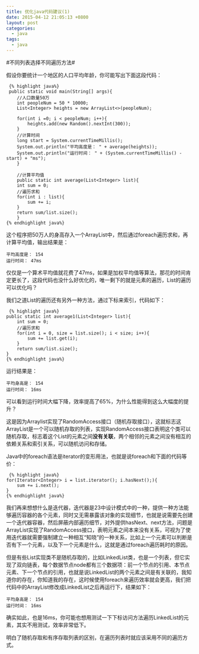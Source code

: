 ```yaml
---
title: 优化java代码建议(1)
date: 2015-04-12 21:05:13 +0800
layout: post
categories:
  - java
tags:
  - java
---
```


#不同列表选择不同遍历方法#

假设你要统计一个地区的人口平均年龄，你可能写出下面这段代码：

	 {% highlight java%}
	 public static void main(String[] args){
		//人口数量50万
		int peopleNum = 50 * 10000;
		List<Integer> heights = new ArrayList<>(peopleNum);

		for(int i =0; i < peopleNum; i++){
		    heights.add(new Random().nextInt(300));
		}
		//计算时间
		long start = System.currentTimeMillis();
		System.out.println("平均高度是： " + average(heights));
		System.out.println("运行时间： " + (System.currentTimeMillis() - start) + "ms");
	    }

	    //计算平均值
	    public static int average(List<Integer> list){
		int sum = 0;
		//遍历求和
		for(int i : list){
		    sum += i;
		}
		return sum/list.size();
	    }
	{% endhighlight java%}

这个程序把50万人的身高存入一个ArrayList中，然后通过foreach遍历求和，再计算平均值，输出结果是：

	平均高度是： 154
	运行时间： 47ms
	
仅仅是一个算术平均值就花费了47ms，如果是加权平均值等算法，那花的时间肯定更长了，这段代码也没什么好优化的，唯一剩下的就是元素的遍历，List的遍历可以优化吗？

我们之道List的遍历还有另外一种方法，通过下标来索引，代码如下：

	 {% highlight java%}
	public static int average1(List<Integer> list){
        int sum = 0;
        //遍历求和
        for(int i = 0, size = list.size(); i < size; i++){
            sum += list.get(i);
        }
        return sum/list.size();
    }
	{% endhighlight java%}

运行结果是：

	平均身高是： 154
	运行时间： 16ms
	
可以看到运行时间大幅下降，效率提高了65%，为什么性能得到这么大幅度的提升？

这是因为Arraylist实现了RandomAccess接口（随机存取接口），这就标志这ArrayList是一个可以随机存取的列表，实现RandomAccess接口表明这个类可以随机存取，标志着这个List的元素之间**没有关联**，两个相邻的元素之间没有相互的依赖关系和索引关系，可以随机访问和存储。

Java中的foreach语法是iterator的变形用法，也就是说foreach和下面的代码等价：

	 {% highlight java%}
	for(Iterator<Integer> i = list.iterator(); i.hasNext();){
		sum += i.next();
	}
	{% endhighlight java%}

我们再来想想什么是迭代器，迭代器是23中设计模式中的一种，提供一种方法能够遍历容器的各个元素，同时又无需暴露该对象的实现细节，也就是说需要先创建一个迭代器容器，然后屏蔽内部遍历细节，对外提供hasNext、next方法，问题是ArrayList实现了RandomAccess接口，表明元素之间本来没有关系，可视为了使用迭代器就需要强制建立一种相互“知晓”的一种关系，比如上一个元素可以判断是否有下一个元素，以及下一个元素是什么，这就是通过foreach遍历耗时的原因。

但是有些List实现类不是随机存取的，比如LinkedList类，也是一个列表，但它实现了双向链表，每个数据节点node都有三个数据项：前一个节点的引用、本节点元素、下一个节点的引用，也就是说LinkedList的两个元素之间是有关联的，我知道你的存在，你知道我的存在，这时候使用foreach来遍历效率就会更高，我们把代码中的ArrayList修改成LinkedList之后再运行下，结果如下：

	平均身高是： 154
	运行时间： 16ms

确实如此，也是16ms，你可能也想用测试一下下标访问方法遍历LinkedList的元素，其实不用测试，效率非常低下。

明白了随机存取和有序存取列表的区别，在遍历列表时就应该采用不同的遍历方式。	

